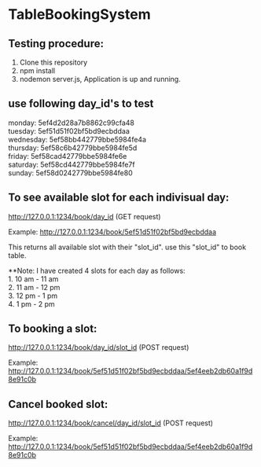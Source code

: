 # TableBookingSystem

Testing procedure:
--------------------
1. Clone this repository
2. npm install
3. nodemon server.js,  Application is up and running.


use following day_id's to test
-------------------------------
monday: 5ef4d2d28a7b8862c99cfa48</br>
tuesday: 5ef51d51f02bf5bd9ecbddaa</br>
wednesday: 5ef58bb442779bbe5984fe4a</br>
thursday: 5ef58c6b42779bbe5984fe5d</br>
friday: 5ef58cad42779bbe5984fe6e</br>
saturday: 5ef58cd442779bbe5984fe7f</br>
sunday: 5ef58d0242779bbe5984fe80


To see available slot for each indivisual day:
----------------------------------------------
http://127.0.0.1:1234/book/day_id (GET request)

Example: http://127.0.0.1:1234/book/5ef51d51f02bf5bd9ecbddaa

This returns all available slot with their "slot_id". use this "slot_id" to book table.

**Note: I have created 4 slots for each day as follows:</br>
        1. 10 am - 11 am</br>
        2. 11 am - 12 pm</br>
        3. 12 pm - 1 pm</br>
        4. 1 pm - 2 pm
        
To booking a slot:
--------------------------
http://127.0.0.1:1234/book/day_id/slot_id (POST request)

Example: http://127.0.0.1:1234/book/5ef51d51f02bf5bd9ecbddaa/5ef4eeb2db60a1f9d8e91c0b


Cancel booked slot:
-----------------------
http://127.0.0.1:1234/book/cancel/day_id/slot_id (POST request)

Example: http://127.0.0.1:1234/book/5ef51d51f02bf5bd9ecbddaa/5ef4eeb2db60a1f9d8e91c0b


